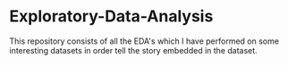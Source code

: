 # Exploratory-Data-Analysis
This repository consists of all the EDA's which I have performed on some interesting datasets in order tell the story embedded in the dataset.
